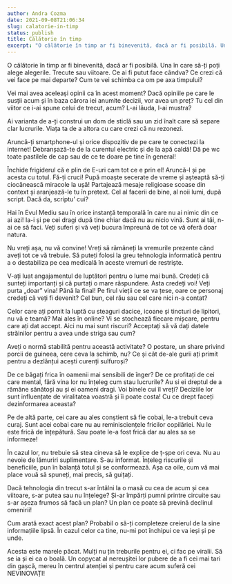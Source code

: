 ```yaml
---
author: Andra Cozma
date: 2021-09-08T21:06:34
slug: calatorie-in-timp
status: publish
title: Călătorie în timp
excerpt: "O călătorie în timp ar fi binevenită, dacă ar fi posibilă. Una în care să-ți poți alege alegerile. Trecute sau  "
---
```

O călătorie în timp ar fi binevenită, dacă ar fi posibilă. Una în care să-ți poți alege alegerile. Trecute sau viitoare. Ce ai fi putut face cândva? Ce crezi că vei face pe mai departe? Cum te vei schimba ca om pe axa timpului?

Vei mai avea aceleași opinii ca în acest moment? Dacă opiniile pe care le susții acum și în baza cărora iei anumite decizii, vor avea un preț? Tu cel din viitor ce i-ai spune celui de trecut, acum? L-ai lăuda, l-ai mustra?

Ai varianta de a-ți construi un dom de sticlă sau un zid înalt care să separe clar lucrurile. Viața ta de a altora cu care crezi că nu rezonezi.

Aruncă-ți smartphone-ul și orice dispozitiv de pe care te conectezi la internet! Debranșază-te de la curentul electric și de la apă caldă! Dă pe wc toate pastilele de cap sau de ce te doare pe tine în general!

Închide frigiderul că e plin de E-uri cam tot ce e prin el! Aruncă-l și pe acesta cu totul. Fă-ți cruci! Pupă moaște secerate de vreme și așteaptă să-ți ciocănească miracole la ușă! Partajează mesaje religioase scoase din context și aranjează-le tu în pretext. Cel al facerii de bine, al noii lumi, după script. Dacă da, scriptu’ cui?

Hai în Evul Mediu sau în orice instanță temporală în care nu ai nimic din ce ai azi! Ia-i și pe cei dragi după tine chiar dacă nu au nicio vină. Sunt ai tăi, n-ai ce să faci. Veți suferi și vă veți bucura împreună de tot ce vă oferă doar natura.

Nu vreți așa, nu vă convine! Vreți să rămâneți la vremurile prezente când aveți tot ce vă trebuie. Să puteți folosi la greu tehnologia informatică pentru a o destabiliza pe cea medicală în aceste vremuri de restriște.

V-ați luat angajamentul de luptători pentru o lume mai bună. Credeți că sunteți importanți și că purtați o mare răspundere. Asta credeți voi! Veți purta „doar” vina! Până la final! Pe firul vieții ce se va țese, oare ce personaj credeți că veți fi devenit? Cel bun, cel rău sau cel care nici n-a contat?

Celor care ați pornit la luptă cu steaguri dacice, icoane și tincturi de lipitori, nu vă e teamă? Mai ales în online? Vi se stochează fiecare mișcare, pentru care ați dat accept. Aici nu mai sunt riscuri? Acceptați să vă dați datele străinilor pentru a avea unde striga sau cum?

Aveți o normă stabilită pentru această activitate? O postare, un share privind porcii de guineea, cere ceva la schimb, nu? Ce și cât de-ale gurii ați primit pentru a dezlănțui acești curenți sulfuroși?

De ce băgați frica în oamenii mai sensibili de înger? De ce profitați de cei care mental, fără vina lor nu înțeleg cum stau lucrurile? Au si ei dreptul de a rămâne sănătoși au și ei oameni dragi. Voi binele cui îl vreți? Deciziile lor sunt influențate de viralitatea voastră și îi poate costa! Cu ce drept faceți dezinformarea aceasta?

Pe de altă parte, cei care au ales conștient să fie cobai, le-a trebuit ceva curaj. Sunt acei cobai care nu au reminisciențele fricilor copilăriei. Nu le este frică de înțepătură. Sau poate le-a fost frică dar au ales sa se informeze!

În cazul lor, nu trebuie să stea cineva să le explice de ț-șpe ori ceva. Nu au nevoie de lămuriri suplimentare. S-au informat. Înțeleg riscurile și beneficiile, pun în balanță totul și se conformează. Așa ca oile, cum vă mai place vouă să spuneți, mai precis, să guițați.

Dacă tehnologia din trecut s-ar întâlni la o masă cu cea de acum și cea viitoare, s-ar putea sau nu înțelege? Și-ar împărți pumni printre circuite sau s-ar așeza frumos să facă un plan? Un plan ce poate să prevină declinul omenirii!

Cum arată exact acest plan? Probabil o să-ți completeze creierul de la sine informațiile lipsă. În cazul celor ca tine, nu-mi pot închipui ce va ieși și pe unde.

Acesta este marele păcat. Mulți nu țin treburile pentru ei, ci fac pe viralii. Să se ia și ei ca o boală. Un copycat al nereușitei lor pubere de a fi cei mai tari din gașcă, mereu în centrul atenției și pentru care acum suferă cei NEVINOVAȚI!
    